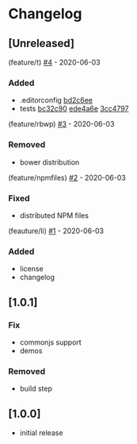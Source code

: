 # Changelog

## [Unreleased]

(feature/t) [#4](https://github.com/noeldelgado/psd-guides/pull/4) - 2020-06-03
### Added
- .editorconfig [bd2c6ee](https://github.com/noeldelgado/psd-guides/commit/bd2c6eeca7141092c3aedcada29bb745e6c4bdcf)
- tests [bc32c90](https://github.com/noeldelgado/psd-guides/commit/bc32c90e41b6b5527d629d7c72aa9828bbade25e) [ede4a6e](https://github.com/noeldelgado/psd-guides/commit/ede4a6e5c4f5d9aec517a7993d2969a817f0be46) [3cc4797](https://github.com/noeldelgado/psd-guides/commit/3cc47973472edcaa9203778cc20af5fcb0561a30)

(feature/rbwp) [#3](https://github.com/noeldelgado/psd-guides/pull/3) - 2020-06-03
### Removed
- bower distribution

(feature/npmfiles) [#2](https://github.com/noeldelgado/psd-guides/pull/2) - 2020-06-03
### Fixed
- distributed NPM files

(feauture/li) [#1](https://github.com/noeldelgado/psd-guides/pull/1) - 2020-06-03
### Added
- license
- changelog

## [1.0.1]
### Fix
- commonjs support
- demos

### Removed
- build step

## [1.0.0]
- initial release

[0.1.1]: https://github.com/noeldelgado/psd-guides/compare/v1.0.0...v1.0.1
[0.1.0]: https://github.com/noeldelgado/psd-guides/releases/tag/v1.0.0

